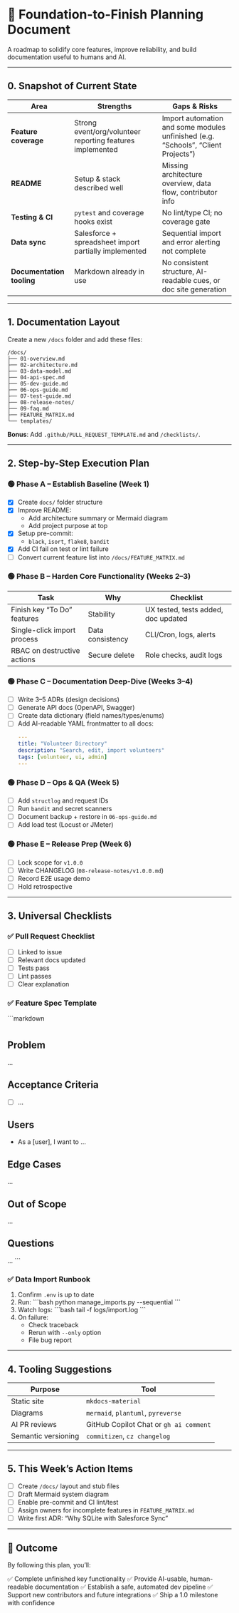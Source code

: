 # 🧱 Foundation-to-Finish Planning Document

A roadmap to solidify core features, improve reliability, and build documentation useful to humans and AI.

---

## 0. Snapshot of Current State

| Area | Strengths | Gaps & Risks |
|------|-----------|--------------|
| **Feature coverage** | Strong event/org/volunteer reporting features implemented | Import automation and some modules unfinished (e.g. “Schools”, “Client Projects”) |
| **README** | Setup & stack described well | Missing architecture overview, data flow, contributor info |
| **Testing & CI** | `pytest` and coverage hooks exist | No lint/type CI; no coverage gate |
| **Data sync** | Salesforce + spreadsheet import partially implemented | Sequential import and error alerting not complete |
| **Documentation tooling** | Markdown already in use | No consistent structure, AI-readable cues, or doc site generation |

---

## 1. Documentation Layout

Create a new `/docs` folder and add these files:

```
/docs/
├── 01-overview.md
├── 02-architecture.md
├── 03-data-model.md
├── 04-api-spec.md
├── 05-dev-guide.md
├── 06-ops-guide.md
├── 07-test-guide.md
├── 08-release-notes/
├── 09-faq.md
├── FEATURE_MATRIX.md
└── templates/
```

**Bonus**: Add `.github/PULL_REQUEST_TEMPLATE.md` and `/checklists/`.

---

## 2. Step-by-Step Execution Plan

### 🟢 Phase A – Establish Baseline (Week 1)

- [x] Create `docs/` folder structure
- [x] Improve README:
  - Add architecture summary or Mermaid diagram
  - Add project purpose at top
- [x] Setup pre-commit:
  - `black`, `isort`, `flake8`, `bandit`
- [x] Add CI fail on test or lint failure
- [ ] Convert current feature list into `/docs/FEATURE_MATRIX.md`

### 🟢 Phase B – Harden Core Functionality (Weeks 2–3)

| Task | Why | Checklist |
|------|-----|-----------|
| Finish key “To Do” features | Stability | UX tested, tests added, doc updated |
| Single-click import process | Data consistency | CLI/Cron, logs, alerts |
| RBAC on destructive actions | Secure delete | Role checks, audit logs |

### 🟢 Phase C – Documentation Deep-Dive (Weeks 3–4)

- [ ] Write 3–5 ADRs (design decisions)
- [ ] Generate API docs (OpenAPI, Swagger)
- [ ] Create data dictionary (field names/types/enums)
- [ ] Add AI-readable YAML frontmatter to all docs:
  ```yaml
  ---
  title: "Volunteer Directory"
  description: "Search, edit, import volunteers"
  tags: [volunteer, ui, admin]
  ---
  ```

### 🟢 Phase D – Ops & QA (Week 5)

- [ ] Add `structlog` and request IDs
- [ ] Run `bandit` and secret scanners
- [ ] Document backup + restore in `06-ops-guide.md`
- [ ] Add load test (Locust or JMeter)

### 🟢 Phase E – Release Prep (Week 6)

- [ ] Lock scope for `v1.0.0`
- [ ] Write CHANGELOG (`08-release-notes/v1.0.0.md`)
- [ ] Record E2E usage demo
- [ ] Hold retrospective

---

## 3. Universal Checklists

### ✅ Pull Request Checklist

- [ ] Linked to issue
- [ ] Relevant docs updated
- [ ] Tests pass
- [ ] Lint passes
- [ ] Clear explanation

### ✅ Feature Spec Template

\`\`\`markdown
# <Feature Name>

## Problem
...

## Acceptance Criteria
- [ ] ...

## Users
- As a [user], I want to ...

## Edge Cases
...

## Out of Scope
...

## Questions
...
\`\`\`

### ✅ Data Import Runbook

1. Confirm `.env` is up to date
2. Run:
   \`\`\`bash
   python manage_imports.py --sequential
   \`\`\`
3. Watch logs:
   \`\`\`bash
   tail -f logs/import.log
   \`\`\`
4. On failure:
   - Check traceback
   - Rerun with `--only` option
   - File bug report

---

## 4. Tooling Suggestions

| Purpose | Tool |
|--------|------|
| Static site | `mkdocs-material` |
| Diagrams | `mermaid`, `plantuml`, `pyreverse` |
| AI PR reviews | GitHub Copilot Chat or `gh ai comment` |
| Semantic versioning | `commitizen`, `cz changelog` |

---

## 5. This Week’s Action Items

- [ ] Create `/docs/` layout and stub files
- [ ] Draft Mermaid system diagram
- [ ] Enable pre-commit and CI lint/test
- [ ] Assign owners for incomplete features in `FEATURE_MATRIX.md`
- [ ] Write first ADR: “Why SQLite with Salesforce Sync”

---

## 🎯 Outcome

By following this plan, you’ll:

✅ Complete unfinished key functionality
✅ Provide AI-usable, human-readable documentation
✅ Establish a safe, automated dev pipeline
✅ Support new contributors and future integrations
✅ Ship a 1.0 milestone with confidence
